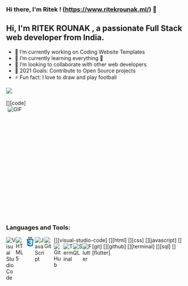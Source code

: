 ### Hi there, I'm Ritek ! (https://www.ritekrounak.ml/) 👋

## Hi, I'm RITEK ROUNAK , a passionate Full Stack web developer from India.

- 🔭 I’m currently working on Coding Website Templates
- 🌱 I’m currently learning everything 🤣
- 👯 I’m looking to collaborate with other web developers
- 🥅 2021 Goals: Contribute to Open Source projects
- ⚡ Fun fact: I love to draw and play football

![](https://visitor-badge.glitch.me/badge?page_id=RITEKROUNAK.RITEKROUNAK)

[<img align="right" alt="GIF" src="https://user-images.githubusercontent.com/64047505/104909166-7a3d8b00-59ad-11eb-815d-6cf978e7a980.gif" width="500" height="320" />][code]

### Languages and Tools:

[<img align="left" alt="Visual Studio Code" width="26px" src="https://user-images.githubusercontent.com/64047505/104909165-79a4f480-59ad-11eb-893e-c10a69bb66e0.png" />][visual-studio-code]
[<img align="left" alt="HTML5" width="26px" src="https://user-images.githubusercontent.com/64047505/104909156-7873c780-59ad-11eb-93f2-7d0d3694bc78.png" />][html]
[<img align="left" alt="CSS3" width="26px" src="https://raw.githubusercontent.com/github/explore/80688e429a7d4ef2fca1e82350fe8e3517d3494d/topics/css/css.png" />][css]
[<img align="left" alt="JavaScript" width="26px" src="https://user-images.githubusercontent.com/64047505/104909158-7873c780-59ad-11eb-9463-d0eb3be927f3.png" />][javascript]
[<img align="left" alt="Git" width="26px" src="https://user-images.githubusercontent.com/64047505/104909151-77429a80-59ad-11eb-9a6c-abbb4eeca7c3.png" />][git]
[<img align="left" alt="GitHub" width="26px" src="https://user-images.githubusercontent.com/64047505/104909152-77db3100-59ad-11eb-9b6b-8ca9d6b36e89.png" />][github]
[<img align="left" alt="Terminal" width="26px" src="https://user-images.githubusercontent.com/64047505/104909161-79a4f480-59ad-11eb-9b10-5c827da6235e.png" />][terminal]
[<img align="left" alt="SQL" width="26px" src="https://user-images.githubusercontent.com/64047505/104909160-790c5e00-59ad-11eb-91e9-783a2312e6c1.png" />][sql]
[<img align="left" alt="Flutter" width="26px" src="https://user-images.githubusercontent.com/64047505/104909147-76116d80-59ad-11eb-9383-b4bc95003290.png" />][flutter]
